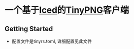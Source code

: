 # 一个基于[Iced](crates.io/crates/iced)的[TinyPNG](tinypng.com)客户端

## Getting Started
* 配置文件是tinyrs.toml, 详细配置见此文件